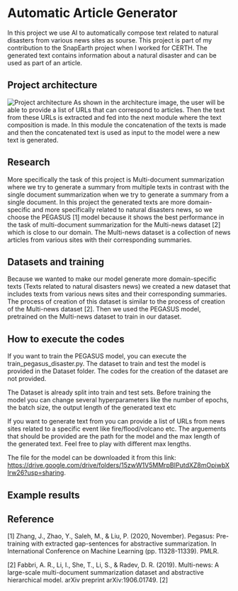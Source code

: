 # Automatic Article Generator

In this project we use AI to automatically compose text related to natural disasters from various news sites as sourse. This project is part of my contribution to the SnapEarth project when I worked for CERTH. The generated text contains information about a natural disaster and can be used as part of an article.

## Project architecture
![Project architecture](https://user-images.githubusercontent.com/46052843/172661217-11814181-2332-4ce7-a0ac-e413c01a8016.png)
As shown in the architecture image, the user will be able to provide a list of URLs that can correspond to articles. Then the text from these URLs is extracted and fed into the next module where the text composition is made. In this module the concatenation of the texts is made and then the concatenated text is used as input to the model were a new text is generated.

## Research 
More specifically the task of this project is Multi-document summarization where we try to generate a summary from multiple texts in contrast with the single document summarization when we try to generate a summary from a single document. In this project the generated texts are more domain-specific and more specifically related to natural disasters news, so we choose the PEGASUS [1] model because it shows the best performance in the task of multi-document summarization for the Multi-news dataset [2] which is close to our domain. The Multi-news dataset is a collection of news articles from various sites with their corresponding summaries. 

## Datasets and training
Because we wanted to make our model generate more domain-specific texts (Texts related to natural disasters news) we created a new dataset that includes texts from various news sites and their corresponding summaries. The process of creation of this dataset is similar to the process of creation of the Multi-news dataset [2]. Then we used the PEGASUS model, pretrained on the Multi-news dataset to train in our dataset.  

## How to execute the codes
If you want to train the PEGASUS model, you can execute the train_pegasus_disaster.py. The dataset to train and test the model is provided in the Dataset folder. The codes for the creation of the dataset are not provided.

The Dataset is already split into train and test sets. Before training the model you can change several hyperparameters like the number of epochs, the batch size, 
the output length of the generated text etc

If you want to generate text from you can provide a list of URLs from news sites related to a specific event like fire/flood/volcano etc. The arguements that should be provided are the path for the model and the max length of the generated text. Feel free to play with different max lengths.

The file for the model can be downloaded it from this link: https://drive.google.com/drive/folders/15zwW1V5MMrpBIPutdXZ8mOpiwbXIrw26?usp=sharing.

## Example results

## Reference
[1] Zhang, J., Zhao, Y., Saleh, M., & Liu, P. (2020, November). Pegasus: Pre-training with extracted gap-sentences for abstractive summarization. In International Conference on Machine Learning (pp. 11328-11339). PMLR.

[2] Fabbri, A. R., Li, I., She, T., Li, S., & Radev, D. R. (2019). Multi-news: A large-scale multi-document summarization dataset and abstractive hierarchical model. arXiv preprint arXiv:1906.01749.
[2]
